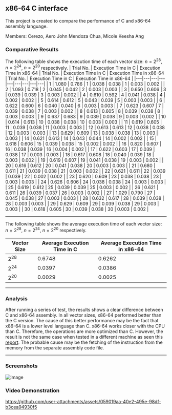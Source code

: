 ## x86-64 C interface
This project is created to compare the performance of C and x86-64 assembly language.

Members: 
Cerezo, Aero John Mendoza
Chua, Micole Keesha Ang 


### Comparative Results
The following table shows the execution time of each vector size: $n = 2^{28}$, $n = 2^{24}$, $n = 2^{20}$ respectively.
| Trial No. | Execution Time in C | Execution Time in x86-64 | Trial No. | Execution Time in C | Execution Time in x86-64 | Trial No. | Execution Time in C | Execution Time in x86-64 |
|---|---|---|---|---|---|---|---|---|
| 1 | 1.080 | 0.786 | 1 | 0.038 | 0.038 | 1 | 0.003 | 0.002 |
| 2 | 1.093 | 0.718 | 2 | 0.045 | 0.042 | 2 | 0.003 | 0.003 |
| 3 | 0.650 | 0.606 | 3 | 0.039 | 0.039 | 3 | 0.003 | 0.002 |
| 4 | 0.610 | 0.592 | 4 | 0.041 | 0.038 | 4 | 0.002 | 0.002 |
| 5 | 0.614 | 0.612 | 5 | 0.043 | 0.039 | 5 | 0.003 | 0.003 |
| 6 | 0.622 | 0.600 | 6 | 0.040 | 0.040 | 6 | 0.003 | 0.003 |
| 7 | 0.623 | 0.607 | 7 | 0.039 | 0.038 | 7 | 0.003 | 0.002 |
| 8 | 0.613 | 0.605 | 8 | 0.039 | 0.038 | 8 | 0.003 | 0.003 |
| 9 | 0.637 | 0.683 | 9 | 0.039 | 0.038 | 9 | 0.003 | 0.002 |
| 10 | 0.614 | 0.613 | 10 | 0.038 | 0.038 | 10 | 0.003 | 0.003 |
| 11 | 0.619 | 0.605 | 11 | 0.039 | 0.038 | 11 | 0.003 | 0.003 |
| 12 | 0.613 | 0.613 | 12 | 0.038 | 0.038 | 12 | 0.003 | 0.003 |
| 13 | 0.629 | 0.609 | 13 | 0.038 | 0.038 | 13 | 0.003 | 0.003 |
| 14 | 0.621 | 0.613 | 14 | 0.043 | 0.044 | 14 | 0.002 | 0.002 |
| 15 | 0.618 | 0.606 | 15 | 0.039 | 0.038 | 15 | 0.002 | 0.002 |
| 16 | 0.820 | 0.607 | 16 | 0.038 | 0.039 | 16 | 0.004 | 0.002 |
| 17 | 0.622 | 0.603 | 17 | 0.039 | 0.038 | 17 | 0.003 | 0.003 |
| 18 | 0.617 | 0.608 | 18 | 0.040 | 0.039 | 18 | 0.003 | 0.002 |
| 19 | 0.619 | 0.607 | 19 | 0.041 | 0.038 | 19 | 0.003 | 0.002 |
| 20 | 0.616 | 0.612 | 20 | 0.041 | 0.038 | 20 | 0.003 | 0.003 |
| 21 | 0.680 | 0.611 | 21 | 0.039 | 0.038 | 21 | 0.003 | 0.002 |
| 22 | 0.621 | 0.611 | 22 | 0.039 | 0.039 | 22 | 0.002 | 0.002 |
| 23 | 0.620 | 0.609 | 23 | 0.038 | 0.038 | 23 | 0.003 | 0.003 |
| 24 | 0.626 | 0.606 | 24 | 0.038 | 0.038 | 24 | 0.003 | 0.003 |
| 25 | 0.619 | 0.612 | 25 | 0.039 | 0.039 | 25 | 0.003 | 0.002 |
| 26 | 0.621 | 0.611 | 26 | 0.039 | 0.037 | 26 | 0.003 | 0.002 |
| 27 | 1.029 | 0.790 | 27 | 0.045 | 0.038 | 27 | 0.003 | 0.003 |
| 28 | 0.632 | 0.617 | 28 | 0.039 | 0.038 | 28 | 0.003 | 0.003 |
| 29 | 0.629 | 0.609 | 29 | 0.039 | 0.038 | 29 | 0.003 | 0.003 |
| 30 | 0.618 | 0.605 | 30 | 0.039 | 0.038 | 30 | 0.003 | 0.002 |

---
The following table shows the average execution time of each vector size: $n = 2^{28}$, $n = 2^{24}$, $n = 2^{20}$ respectively.

| Vector Size | Average Execution Time in C | Average Execution Time in x86-64 |
|---|---|---|
| $2^{28}$ | 0.6748 | 0.6262 |
| $2^{24}$ | 0.0397 | 0.0386 |
| $2^{20}$ | 0.0029 | 0.0025 |

---
### Analysis
After running a series of test, the results shows a clear difference between C and x86-64 assembly. In all vector sizes, x86-64 performed better than the C version.
The cause of this better performance may be the fact that x86-64 is a lower level language than C. x86-64 works closer with the CPU than C. Therefore, the operations are more optimized than C.
However, the result is not the same case when tested in a different machine as seen this [report](https://docs.google.com/document/d/1ukZxdZWP0r6hB3OceCpBOVEX-klCIu30kQRAMjo-IMo/edit?usp=sharing). 
The probable cause may be the fetching of the instruction from the memory from the separate assembly code file.

---
### Screenshots
![image](https://github.com/user-attachments/assets/020a7d91-6400-43b3-a773-f3a2b23ce798)

### Video Demonstration


https://github.com/user-attachments/assets/059019aa-40e2-495e-98df-b3cea94930f5


